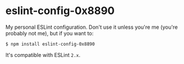 # eslint-config-0x8890

My personal ESLint configuration. Don't use it unless you're me (you're probably not me), but if you want to:

```
$ npm install eslint-config-0x8890
```

It's compatible with ESLint `2.x`.
